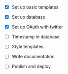- [x] Set up basic templates
- [x] Set up database
- [x] Set up OAuth with twitter

- [ ] Timestamp in database

- [ ] Style templates
- [ ] Write documentation
- [ ] Publish and deploy

